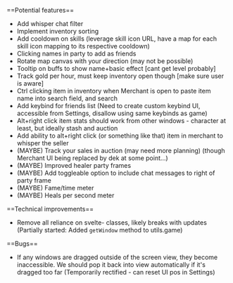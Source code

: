 ==Potential features==

-   Add whisper chat filter
-   Implement inventory sorting
-   Add cooldown on skills (leverage skill icon URL, have a map for each skill icon mapping to its respective cooldown)
-   Clicking names in party to add as friends
-   Rotate map canvas with your direction (may not be possible)
-   Tooltip on buffs to show name+basic effect [cant get level probably]
-   Track gold per hour, must keep inventory open though [make sure user is aware]
-   Ctrl clicking item in inventory when Merchant is open to paste item name into search field, and search
-   Add keybind for friends list (Need to create custom keybind UI, accessible from Settings, disallow using same keybinds as game)
-   Alt+right click item stats should work from other windows - character at least, but ideally stash and auction
-   Add ability to alt+right click (or something like that) item in merchant to whisper the seller
-   (MAYBE) Track your sales in auction (may need more planning) (though Merchant UI being replaced by dek at some point...)
-   (MAYBE) Improved healer party frames
-   (MAYBE) Add toggleable option to include chat messages to right of party frame
-   (MAYBE) Fame/time meter
-   (MAYBE) Heals per second meter

==Technical improvements==

-   Remove all reliance on svelte- classes, likely breaks with updates (Partially started: Added `getWindow` method to utils.game)

==Bugs==

-   If any windows are dragged outside of the screen view, they become inaccessible. We should pop it back into view automatically if it's dragged too far (Temporarily rectified - can reset UI pos in Settings)
